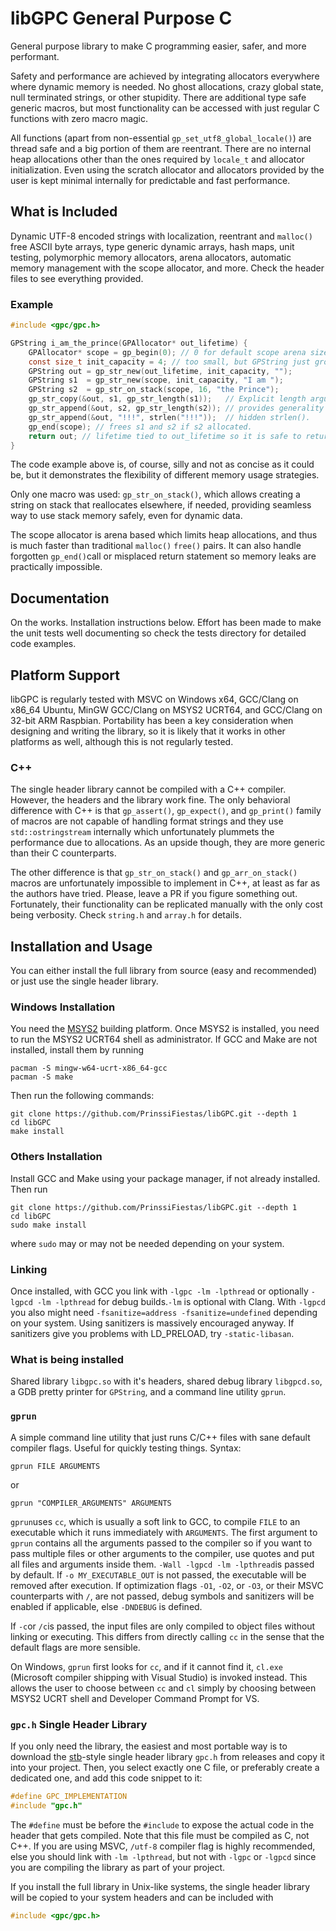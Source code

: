 # libGPC General Purpose C

General purpose library to make C programming easier, safer, and more performant.

Safety and performance are achieved by integrating allocators everywhere where dynamic memory is needed. No ghost allocations, crazy global state, null terminated strings, or other stupidity. There are additional type safe generic macros, but most functionality can be accessed with just regular C functions with zero macro magic.

All functions (apart from non-essential `gp_set_utf8_global_locale()`) are thread safe and a big portion of them are reentrant. There are no internal heap allocations other than the ones required by `locale_t` and allocator initialization. Even using the scratch allocator and allocators provided by the user is kept minimal internally for predictable and fast performance.

## What is Included

Dynamic UTF-8 encoded strings with localization, reentrant and `malloc()` free ASCII byte arrays, type generic dynamic arrays, hash maps, unit testing, polymorphic memory allocators, arena allocators, automatic memory management with the scope allocator, and more. Check the header files to see everything provided.

### Example

```c
#include <gpc/gpc.h>

GPString i_am_the_prince(GPAllocator* out_lifetime) {
    GPAllocator* scope = gp_begin(0); // 0 for default scope arena size.
    const size_t init_capacity = 4; // too small, but GPString just grows if necessary.
    GPString out = gp_str_new(out_lifetime, init_capacity, "");
    GPString s1  = gp_str_new(scope, init_capacity, "I am ");
    GPString s2  = gp_str_on_stack(scope, 16, "the Prince");
    gp_str_copy(&out, s1, gp_str_length(s1));   // Explicit length argument
    gp_str_append(&out, s2, gp_str_length(s2)); // provides generality without
    gp_str_append(&out, "!!!", strlen("!!!"));  // hidden strlen().
    gp_end(scope); // frees s1 and s2 if s2 allocated.
    return out; // lifetime tied to out_lifetime so it is safe to return it.
}
```

The code example above is, of course, silly and not as concise as it could be, but it demonstrates the flexibility of different memory usage strategies.

Only one macro was used: `gp_str_on_stack()`, which allows creating a string on stack that reallocates elsewhere, if needed, providing seamless way to use stack memory safely, even for dynamic data.

The scope allocator is arena based which limits heap allocations, and thus is much faster than traditional `malloc()` `free()` pairs. It can also handle forgotten `gp_end()`call or misplaced return statement so memory leaks are practically impossible.

## Documentation

On the works. Installation instructions below. Effort has been made to make the unit tests well documenting so check the tests directory for detailed code examples.

## Platform Support

libGPC is regularly tested with MSVC on Windows x64, GCC/Clang on x86_64 Ubuntu, MinGW GCC/Clang on MSYS2 UCRT64, and GCC/Clang on 32-bit ARM Raspbian. Portability has been a key consideration when designing and writing the library, so it is likely that it works in other platforms as well, although this is not regularly tested.

### C++

The single header library cannot be compiled with a C++ compiler. However, the headers and the library work fine. The only behavioral difference with C++ is that `gp_assert()`, `gp_expect()`, and `gp_print()` family of macros are not capable of handling format strings and they use `std::ostringstream` internally which unfortunately plummets the performance due to allocations. As an upside though, they are more generic than their C counterparts.

The other difference is that `gp_str_on_stack()` and `gp_arr_on_stack()` macros are unfortunately impossible to implement in C++, at least as far as the authors have tried. Please, leave a PR if you figure something out. Fortunately, their functionality can be replicated manually with the only cost being verbosity. Check `string.h` and `array.h` for details.

## Installation and Usage

You can either install the full library from source (easy and recommended) or just use the single header library.

### Windows Installation

You need the [MSYS2](https://www.msys2.org/) building platform. Once MSYS2 is installed, you need to run the MSYS2 UCRT64 shell as administrator. If GCC and Make are not installed, install them by running

```
pacman -S mingw-w64-ucrt-x86_64-gcc
pacman -S make
```

Then run the following commands:

```
git clone https://github.com/PrinssiFiestas/libGPC.git --depth 1
cd libGPC
make install
```

### Others Installation

Install GCC and Make using your package manager, if not already installed. Then run

```
git clone https://github.com/PrinssiFiestas/libGPC.git --depth 1
cd libGPC
sudo make install
```

where `sudo` may or may not be needed depending on your system.

### Linking

Once installed, with GCC you link with `-lgpc -lm -lpthread` or optionally `-lgpcd -lm -lpthread` for debug builds.`-lm` is optional with Clang. With `-lgpcd` you also might need `-fsanitize=address -fsanitize=undefined` depending on your system. Using sanitizers is massively encouraged anyway. If sanitizers give you problems with LD_PRELOAD, try `-static-libasan`.

### What is being installed

Shared library `libgpc.so` with it's headers, shared debug library `libgpcd.so`, a GDB pretty printer for `GPString`, and a command line utility `gprun`.

### `gprun`

A simple command line utility that just runs C/C++ files with sane default compiler flags. Useful for quickly testing things. Syntax:

```
gprun FILE ARGUMENTS
```

or

```
gprun "COMPILER_ARGUMENTS" ARGUMENTS
```

`gprun`uses `cc`, which is usually a soft link to GCC, to compile `FILE` to an executable which it runs immediately with `ARGUMENTS`. The first argument to `gprun` contains all the arguments passed to the compiler so if you want to pass multiple files or other arguments to the compiler, use quotes and put all files and arguments inside them. `-Wall -lgpcd -lm -lpthread`is passed by default. If `-o MY_EXECUTABLE_OUT` is not passed, the executable will be removed after execution. If optimization flags `-O1`, `-O2`, or `-O3`, or their MSVC counterparts with `/`, are not passed, debug symbols and sanitizers will be enabled if applicable, else `-DNDEBUG` is defined.

If `-c`or `/c`is passed, the input files are only compiled to object files without linking or executing. This differs from directly calling `cc` in the sense that the default flags are more sensible.

On Windows, `gprun` first looks for `cc`, and if it cannot find it, `cl.exe` (Microsoft compiler shipping with Visual Studio) is invoked instead. This allows the user to choose between `cc` and `cl` simply by choosing between MSYS2 UCRT shell and Developer Command Prompt for VS.

### `gpc.h` Single Header Library

If you only need the library, the easiest and most portable way is to download the [stb](https://github.com/nothings/stb)-style single header library `gpc.h` from releases and copy it into your project. Then, you select exactly one C file, or preferably create a dedicated one, and add this code snippet to it:

```c
#define GPC_IMPLEMENTATION
#include "gpc.h"
```

The `#define` must be before the `#include` to expose the actual code in the header that gets compiled. Note that this file must be compiled as C, not C++. If you are using MSVC, `/utf-8` compiler flag is highly recommended, else you should link with `-lm -lpthread`, but not with `-lgpc` or `-lgpcd` since you are compiling the library as part of your project.

If you install the full library in Unix-like systems, the single header library will be copied to your system headers and can be included with

```c
#include <gpc/gpc.h>
```

